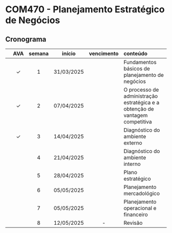 # COM470 - Planejamento Estratégico de Negócios

## Cronograma

|   | AVA | semana | início | vencimento | conteúdo |
|:---:|:---:|:---:|:---:|:---:|:---|
|  | &check; | 1 | 31/03/2025 |  | Fundamentos básicos de planejamento de negócios |
|  | &check; | 2 | 07/04/2025 |  | O processo de administração estratégica e a obtenção de vantagem competitiva |
|  | &check; | 3 | 14/04/2025 |  | Diagnóstico do ambiente externo |
|  |  | 4 | 21/04/2025 |  | Diagnóstico do ambiente interno |
|  |  | 5 | 28/04/2025 |  | Plano estratégico |
|  |  | 6 | 05/05/2025 |  | Planejamento mercadológico |
|  |  | 7 | 05/05/2025 |  | Planejamento operacional e financeiro |
|  |  | 8 | 12/05/2025 | - | Revisão |